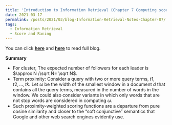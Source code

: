 ```yaml
---
title: 'Introduction to Information Retrieval (Chapter 7 Computing scores in a complete search system)'
date: 2021-03-17
permalink: /posts/2021/03/blog-Information-Retrieval-Notes-Chapter-07/
tags:
  - Information Retrieval
  - Score and Raning
---
```


You can click [**here**](https://pridelee.github.io/files/blog/Chapter-7-Computing-scores-in-a-complete-search-system.pdf) and [**here**](https://zhuanlan.zhihu.com/p/357535117) to read full blog.

**Summary**
- For cluster, The expected number of followers for each leader is $\approx N /\sqrt N= \sqrt N$.
- Term proximity: Consider a query with two or more query terms, $t1, t2, ... , tk$. Let $\omega$ be the width of the smallest window in a document $d$ that contains all the query terms, measured in the number of words in the window. We could also consider variants in which only words that are not stop words are considered in computing $\omega$.
- Such proximity-weighted scoring functions are a departure from pure cosine similarity and closer to the “soft conjunctive” semantics that Google and other web search engines evidently use.
